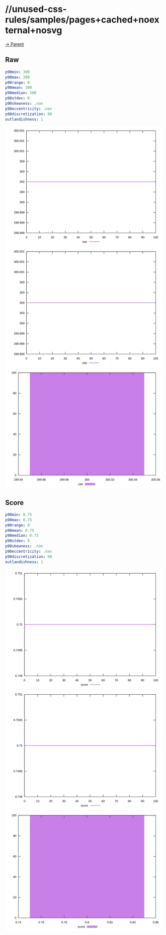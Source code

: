 
# //unused-css-rules/samples/pages+cached+noexternal+nosvg

[→ Parent](../..)


## Raw


```yaml
p90min: 300
p90max: 300
p90range: 0
p90mean: 300
p90median: 300
p90stdev: 0
p90skewness: .nan
p90eccentricity: .nan
p90discretization: 90
outlandishness: 1

```

![PLOT: raw-values](./raw/values.svg)![PLOT: raw-sorted](./raw/sorted.svg)![PLOT: raw-histogram](./raw/histogram.svg)
## Score


```yaml
p90min: 0.75
p90max: 0.75
p90range: 0
p90mean: 0.75
p90median: 0.75
p90stdev: 0
p90skewness: .nan
p90eccentricity: .nan
p90discretization: 90
outlandishness: 1

```

![PLOT: score-values](./score/values.svg)![PLOT: score-sorted](./score/sorted.svg)![PLOT: score-histogram](./score/histogram.svg)